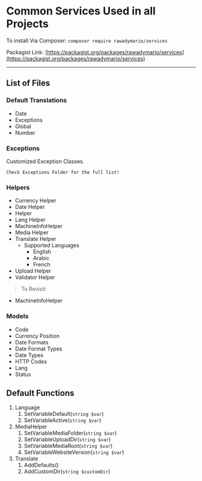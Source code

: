 # Common Services Used in all Projects

To install Via Composer: `composer require rawadymario/services`

Packagist Link: [https://packagist.org/packages/rawadymario/services](https://packagist.org/packages/rawadymario/services)

---

## List of Files

### Default Translations

- Date
- Exceptions
- Global
- Number

### Exceptions

Customized Exception Classes.

`Check Exceptions Folder for the full list!`

### Helpers

- Currency Helper
- Date Helper
- Helper
- Lang Helper
- MachineInfoHelper
- Media Helper
- Translate Helper
  - Supported Languages
    - English
    - Arabic
    - French
- Upload Helper
- Validator Helper

> To Revisit:

- MachineInfoHelper

### Models

- Code
- Currency Position
- Date Formats
- Date Format Types
- Date Types
- HTTP Codes
- Lang
- Status

## Default Functions

1. Language
   1. SetVariableDefault(`string $var`)
   2. SetVariableActive(`string $var`)
2. MediaHelper
   1. SetVariableMediaFolder(`string $var`)
   2. SetVariableUploadDir(`string $var`)
   3. SetVariableMediaRoot(`string $var`)
   4. SetVariableWebsiteVersion(`string $var`)
3. Translate
   1. AddDefaults()
   2. AddCustomDir(`string $customDir`)
